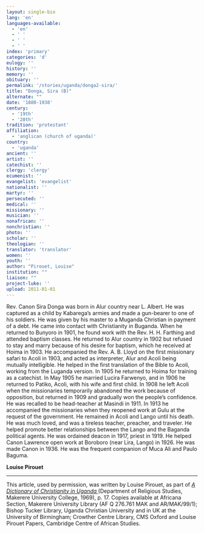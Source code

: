 ```yaml
---
layout: single-bio
lang: 'en'
languages-available:
  - 'en'
  - ' '
  - ' '
  - ' '
index: 'primary'
categories: 'd'
eulogy: ''
history: ''
memory: ''
obituary: ''
permalink: '/stories/uganda/donga2-sira/'
title: "Donga, Sira (B)"
alternate: ""
date: '1880-1938'
century:
  - '19th'
  - '20th'
tradition: 'protestant'
affiliation:
  - 'anglican (church of uganda)'
country:
  - 'uganda'
ancient: ''
artist: ''
catechist: ''
clergy: 'clergy'
ecumenist: ''
evangelist: 'evangelist'
nationalist: ''
martyr: ''
persecuted: ''
medical: ''
missionary: ''
musician: ''
nonafrican: ''
nonchristian: ''
photo: ''
scholar: ''
theologian: ''
translator: 'translator'
women: ''
youth: ''
author: "Pirouet, Louise"
institution: ""
liaison: ""
project-luke: ''
upload: 2011-01-01
---
```




Rev. Canon Sira Donga was born in Alur country near L. Albert. He was captured as a child by Kabarega’s armies and made a gun-bearer to one of his soldiers. He was given by his master to a Muganda Christian in payment of a debt. He came into contact with Christianity in Buganda. When he returned to Bunyoro in 1901, he found work with the Rev. H. H. Farthing and attended baptism classes. He returned to Alur country in 1902 but refused to stay and marry because of his desire for baptism, which he received at Hoima in 1903. He accompanied the Rev. A. B. Lloyd on the first missionary safari to Acoli in 1903, and acted as interpreter, Alur and Acoli being mutually intelligible. He helped in the first translation of the Bible to Acoli, working from the Luganda version. In 1905 he returned to Hoima for training as a catechist. In May 1905 he married Lucira Farwenyo, and in 1906 he returned to Patiko, Acoli, with his wife and first child. In 1908 he left Acoli when the missionaries temporarily abandoned the work because of opposition, but returned in 1909 and gradually won the people’s confidence. He was recalled to be head-teacher at Masindi in 1911. In 1913 he accompanied the missionaries when they reopened work at Gulu at the request of the government. He remained in Acoli and Lango until his death. He was much loved, and was a tireless teacher, preacher, and traveler. He helped promote better relationships between the Lango and the Baganda political agents. He was ordained deacon in 1917, priest in 1919. He helped Canon Lawrence open work at Boroboro (near Lira, Lango) in 1926. He was made Canon in 1936. He was the frequent companion of Muca Ali and Paulo Baguma.

**Louise Pirouet**

---

This article, used by permission, was written by Louise Pirouet, as part of *[A Dictionary of Christianity in Uganda ](../pirouet-foreword/)*(Department of Religious Studies, Makerere University College, 1969), p. 17. Copies available at Africana Section, Makerere University Library (AF Q 276.761 MAK and AR/MAK/99/1); Bishop Tucker Library, Uganda Christian University and in UK at the University of Birmingham; Crowther Centre Library, CMS Oxford and Louise Pirouet Papers, Cambridge Centre of African Studies.
